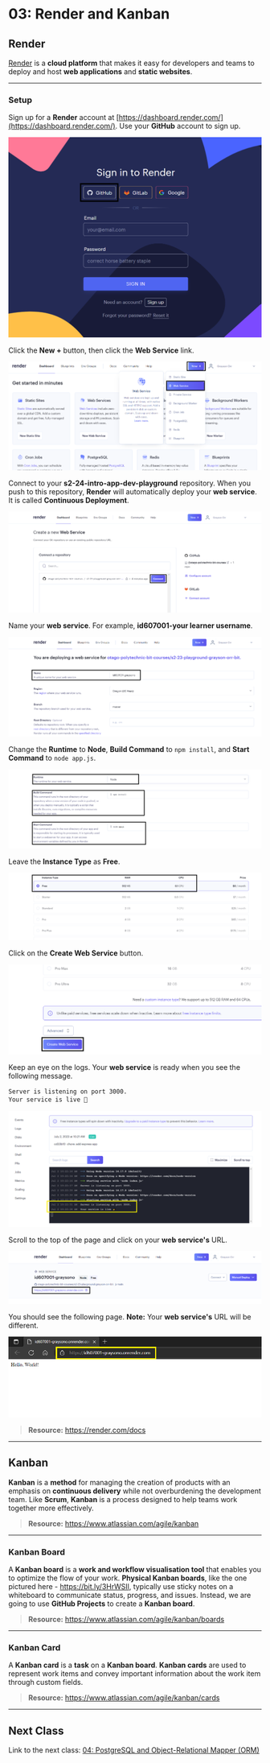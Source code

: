 # 03: Render and Kanban

## Render

[Render](https://render.com/) is a **cloud platform** that makes it easy for developers and teams to deploy and host **web applications** and **static websites**.

---

### Setup

Sign up for a **Render** account at [https://dashboard.render.com/](https://dashboard.render.com/). Use your **GitHub** account to sign up.

![](<../resources (ignore)/img/03/render-1.PNG>)

Click the **New +** button, then click the **Web Service** link.

![](<../resources (ignore)/img/03/render-2.PNG>)

Connect to your **s2-24-intro-app-dev-playground** repository. When you push to this repository, **Render** will automatically deploy your **web service**. It is called **Continuous Deployment**.

![](<../resources (ignore)/img/03/render-3.PNG>)

Name your **web service**. For example, **id607001-your learner username**.

![](<../resources (ignore)/img/03/render-4.PNG>)

Change the **Runtime** to **Node**, **Build Command** to `npm install`, and **Start Command** to `node app.js`.

![](<../resources (ignore)/img/03/render-5.PNG>)

Leave the **Instance Type** as **Free**.

![](<../resources (ignore)/img/03/render-6.PNG>)

Click on the **Create Web Service** button.

![](<../resources (ignore)/img/03/render-7.PNG>)

Keep an eye on the logs. Your **web service** is ready when you see the following message.

```bash
Server is listening on port 3000.
Your service is live 🎉
```

![](<../resources (ignore)/img/03/render-8.PNG>)

Scroll to the top of the page and click on your **web service's** URL.

![](<../resources (ignore)/img/03/render-9.PNG>)

You should see the following page. **Note:** Your **web service's** URL will be different.

![](<../resources (ignore)/img/03/render-10.PNG>)

> **Resource:** <https://render.com/docs>

---

## Kanban   

**Kanban** is a **method** for managing the creation of products with an emphasis on **continuous delivery** while not overburdening the development team. Like **Scrum**, **Kanban** is a process designed to help teams work together more effectively.

> **Resource:** <https://www.atlassian.com/agile/kanban>

---

### Kanban Board

A **Kanban board** is a **work and workflow visualisation tool** that enables you to optimize the flow of your work. **Physical Kanban boards**, like the one pictured here - <https://bit.ly/3HrWSIl>, typically use sticky notes on a whiteboard to communicate status, progress, and issues. Instead, we are going to use **GitHub Projects** to create a **Kanban board**.

> **Resource:** <https://www.atlassian.com/agile/kanban/boards>

---

### Kanban Card

A **Kanban card** is a **task** on a **Kanban board**. **Kanban cards** are used to represent work items and convey important information about the work item through custom fields.

> **Resource:** <https://www.atlassian.com/agile/kanban/cards>

---

## Next Class

Link to the next class: [04: PostgreSQL and Object-Relational Mapper (ORM)](https://github.com/otago-polytechnic-bit-courses/ID607001-intro-app-dev-concepts/blob/s2-24/lecture-notes/04-postgresql-and-object-relational-mapper.md)
